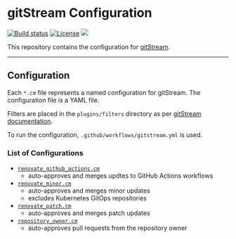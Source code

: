 # gitStream Configuration

[![Build status](https://img.shields.io/github/actions/workflow/status/muhlba91/cm/pipeline.yml?style=for-the-badge)](https://github.com/muhlba91/cm/actions/workflows/pipeline.yml)
[![License](https://img.shields.io/github/license/muhlba91/cm?style=for-the-badge)](LICENSE.md)
[![](https://api.scorecard.dev/projects/github.com/muhlba91/cm/badge?style=for-the-badge)](https://scorecard.dev/viewer/?uri=github.com/muhlba91/cm)

This repository contains the configuration for [gitStream](https://gitstream.cm).

---

## Configuration

Each `*.cm` file represents a named configuration for gitStream. The configuration file is a YAML file.

Filters are placed in the `plugins/filters` directory as per [gitStream documentation](https://docs.gitstream.cm/plugins/).

To run the configuration, `.github/workflows/gitstream.yml` is used.

### List of Configurations

- [`renovate_github_actions.cm`](renovate_github_actions.cm)
  - auto-approves and merges updtes to GitHub Actions workflows
- [`renovate_minor.cm`](renovate_minor.cm)
  - auto-approves and merges minor updates
  - excludes Kubernetes GitOps repositories
- [`renovate_patch.cm`](renovate_patch.cm)
  - auto-approves and merges patch updates
- [`repository_owner.cm`](repository_owner.cm)
  - auto-approves pull requests from the repository owner

